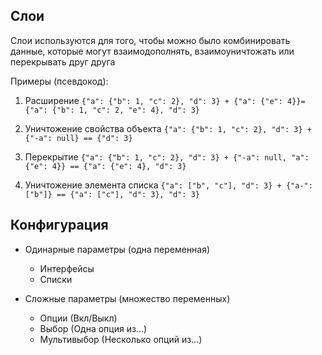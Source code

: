 ## Слои
Слои используются для того, чтобы можно было комбинировать данные, которые могут взаимодополнять, взаимоуничтожать или перекрывать друг друга

Примеры (псевдокод):

1. Расширение
```{"a": {"b": 1, "c": 2}, "d": 3} + {"a": {"e": 4}}={"a": {"b": 1, "c": 2, "e": 4}, "d": 3}```

1. Уничтожение свойства объекта
```{"a": {"b": 1, "c": 2}, "d": 3} + {"-a": null} == {"d": 3}```

1. Перекрытие
```{"a": {"b": 1, "c": 2}, "d": 3} + {"-a": null, "a": {"e": 4}} == {"a": {"e": 4}, "d": 3}```

1. Уничтожение элемента списка
```{"a": ["b", "c"], "d": 3} + {"a-": ["b"]} == {"a": ["c"], "d": 3}, "d": 3}```

## Конфигурация
* Одинарные параметры (одна переменная)
    * Интерфейсы
    * Списки

* Сложные параметры (множество переменных)
    * Опции (Вкл/Выкл)
    * Выбор (Одна опция из...)
    * Мультивыбор (Несколько опций из...)
